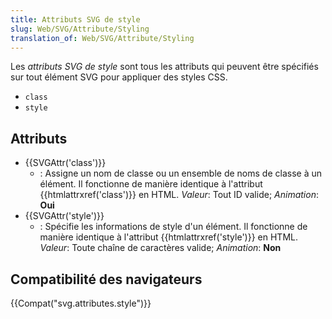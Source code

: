 ```yaml
---
title: Attributs SVG de style
slug: Web/SVG/Attribute/Styling
translation_of: Web/SVG/Attribute/Styling
---
```


Les _attributs SVG de style_ sont tous les attributs qui peuvent être spécifiés sur tout élément SVG pour appliquer des styles CSS.

- `class`
- `style`

## Attributs

- {{SVGAttr('class')}}
  - : Assigne un nom de classe ou un ensemble de noms de classe à un élément. Il fonctionne de manière identique à l'attribut {{htmlattrxref('class')}} en HTML.
    _Valeur_: Tout ID valide; _Animation_: **Oui**
- {{SVGAttr('style')}}
  - : Spécifie les informations de style d'un élément. Il fonctionne de manière identique à l'attribut {{htmlattrxref('style')}} en HTML.
    _Valeur_: Toute chaîne de caractères valide; _Animation_: **Non**

## Compatibilité des navigateurs

{{Compat("svg.attributes.style")}}
